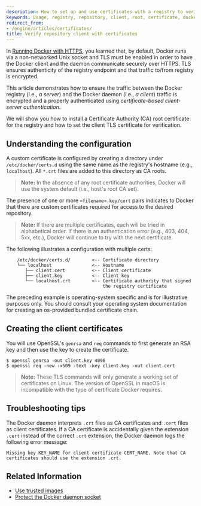 ```yaml
---
description: How to set up and use certificates with a registry to verify access
keywords: Usage, registry, repository, client, root, certificate, docker, apache, ssl, tls, documentation, examples, articles, tutorials
redirect_from:
- /engine/articles/certificates/
title: Verify repository client with certificates
---
```


In [Running Docker with HTTPS](https.md), you learned that, by default,
Docker runs via a non-networked Unix socket and TLS must be enabled in order
to have the Docker client and the daemon communicate securely over HTTPS.  TLS ensures authenticity of the registry endpoint and that traffic to/from registry is encrypted.

This article demonstrates how to ensure the traffic between the Docker registry (i.e., *a server*) and the Docker daemon (i.e., *a client*) traffic is encrypted and a properly authenticated using *certificate-based client-server authentication*.

We will show you how to install a Certificate Authority (CA) root certificate
for the registry and how to set the client TLS certificate for verification.

## Understanding the configuration

A custom certificate is configured by creating a directory under
`/etc/docker/certs.d` using the same name as the registry's hostname (e.g.,
`localhost`). All `*.crt` files are added to this directory as CA roots.

> **Note:**
> In the absence of any root certificate authorities, Docker
> will use the system default (i.e., host's root CA set).

The presence of one or more `<filename>.key/cert` pairs indicates to Docker
that there are custom certificates required for access to the desired
repository.

> **Note:**
> If there are multiple certificates, each will be tried in alphabetical
> order. If there is an authentication error (e.g., 403, 404, 5xx, etc.), Docker
> will continue to try with the next certificate.

The following illustrates a configuration with multiple certs:

```
    /etc/docker/certs.d/        <-- Certificate directory
    └── localhost               <-- Hostname
       ├── client.cert          <-- Client certificate
       ├── client.key           <-- Client key
       └── localhost.crt        <-- Certificate authority that signed
                                    the registry certificate
```

The preceding example is operating-system specific and is for illustrative
purposes only. You should consult your operating system documentation for
creating an os-provided bundled certificate chain.


## Creating the client certificates

You will use OpenSSL's `genrsa` and `req` commands to first generate an RSA
key and then use the key to create the certificate.

    $ openssl genrsa -out client.key 4096
    $ openssl req -new -x509 -text -key client.key -out client.cert

> **Note:**
> These TLS commands will only generate a working set of certificates on Linux.
> The version of OpenSSL in macOS is incompatible with the type of
> certificate Docker requires.

## Troubleshooting tips

The Docker daemon interprets `.crt` files as CA certificates and `.cert` files
as client certificates. If a CA certificate is accidentally given the extension
`.cert` instead of the correct `.crt` extension, the Docker daemon logs the
following error message:

```
Missing key KEY_NAME for client certificate CERT_NAME. Note that CA certificates should use the extension .crt.
```

## Related Information

* [Use trusted images](index.md)
* [Protect the Docker daemon socket](https.md)